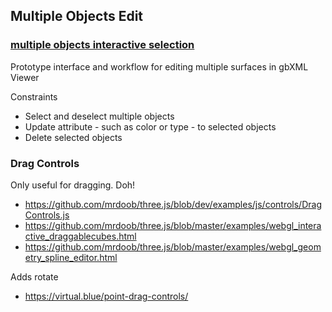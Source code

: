 


## Multiple Objects Edit

### [multiple objects interactive selection]( https://rawgit.com/ladybug-tools/spider/master/cookbook/multiple-objects-edit/multiple-objects-interactive-selection.html )

Prototype interface and workflow for editing multiple surfaces in gbXML Viewer

Constraints
* Select and deselect multiple objects
* Update attribute - such as color or type - to selected objects
* Delete selected objects



### Drag Controls

Only useful for dragging. Doh!

* <https://github.com/mrdoob/three.js/blob/dev/examples/js/controls/DragControls.js>
* <https://github.com/mrdoob/three.js/blob/master/examples/webgl_interactive_draggablecubes.html>
* <https://github.com/mrdoob/three.js/blob/master/examples/webgl_geometry_spline_editor.html>

Adds rotate

* <https://virtual.blue/point-drag-controls/>
